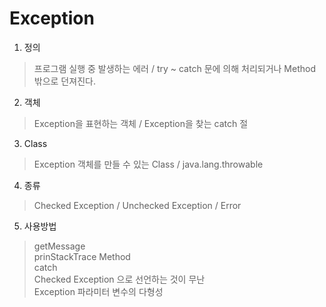 # Exception

1. 정의
> 프로그램 실행 중 발생하는 에러 / try ~ catch 문에 의해 처리되거나 Method 밖으로 던져진다.

2. 객체
> Exception을 표현하는 객체 / Exception을 찾는 catch 절

3. Class
> Exception 객체를 만들 수 있는 Class / java.lang.throwable

4. 종류
> Checked Exception / Unchecked Exception / Error

5. 사용방법
> getMessage  
prinStackTrace Method  
catch  
Checked Exception 으로 선언하는 것이 무난  
Exception 파라미터 변수의 다형성

